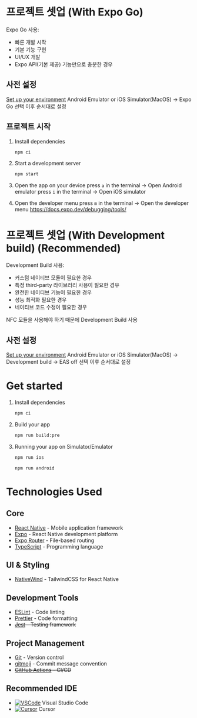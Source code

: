 # 프로젝트 셋업 (With Expo Go)

Expo Go 사용:

- 빠른 개발 시작
- 기본 기능 구현
- UI/UX 개발
- Expo API(기본 제공) 기능만으로 충분한 경우

## 사전 설정

[Set up your environment](https://docs.expo.dev/get-started/set-up-your-environment/)
Android Emulator or iOS Simulator(MacOS) -> Expo Go 선택 이후 순서대로 설정

## 프로젝트 시작

1. Install dependencies

   ```bash
   npm ci
   ```

2. Start a development server

   ```bash
   npm start
   ```

3. Open the app on your device
   press `a` in the terminal -> Open Android emulator
   press `i` in the terminal -> Open iOS simulator

4. Open the developer menu
   press `m` in the terminal -> Open the developer menu
   https://docs.expo.dev/debugging/tools/

# 프로젝트 셋업 (With Development build) (Recommended)

Development Build 사용:

- 커스텀 네이티브 모듈이 필요한 경우
- 특정 third-party 라이브러리 사용이 필요한 경우
- 완전한 네이티브 기능이 필요한 경우
- 성능 최적화 필요한 경우
- 네이티브 코드 수정이 필요한 경우

NFC 모듈을 사용해야 하기 때문에 Development Build 사용

## 사전 설정

[Set up your environment](https://docs.expo.dev/get-started/set-up-your-environment/)
Android Emulator or iOS Simulator(MacOS) -> Development build -> EAS off 선택 이후 순서대로 설정

# Get started

1. Install dependencies

   ```bash
   npm ci
   ```

2. Build your app

   ```bash
   npm run build:pre
   ```

3. Running your app on Simulator/Emulator

   ```bash
   npm run ios
   ```

   ```bash
   npm run android
   ```

# Technologies Used

## Core

- [React Native](https://reactnative.dev/) - Mobile application framework
- [Expo](https://expo.dev/) - React Native development platform
- [Expo Router](https://docs.expo.dev/router/introduction/) - File-based routing
- [TypeScript](https://www.typescriptlang.org/) - Programming language

## UI & Styling

- [NativeWind](https://www.nativewind.dev/) - TailwindCSS for React Native

## Development Tools

- [ESLint](https://eslint.org/) - Code linting
- [Prettier](https://prettier.io/) - Code formatting
- ~~[Jest](https://jestjs.io/) - Testing framework~~

## Project Management

- [Git](https://git-scm.com/) - Version control
- [gitmoji](https://gitmoji.dev/) - Commit message convention
- ~~[GitHub Actions](https://github.com/features/actions) - CI/CD~~

## Recommended IDE

- [![VSCode](https://img.shields.io/badge/VSCode-007ACC?style=for-the-badge&logo=visual-studio-code&logoColor=white)](https://code.visualstudio.com/) Visual Studio Code
- [![Cursor](https://img.shields.io/badge/Cursor-000000?style=for-the-badge&logo=cursor&logoColor=white)](https://cursor.sh/) Cursor

